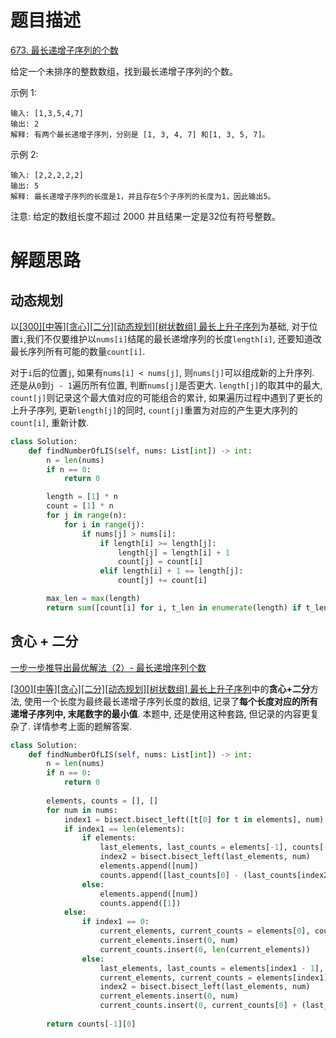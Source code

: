 # 题目描述

[673. 最长递增子序列的个数](https://leetcode-cn.com/problems/number-of-longest-increasing-subsequence/)

给定一个未排序的整数数组，找到最长递增子序列的个数。

示例 1:
```
输入: [1,3,5,4,7]
输出: 2
解释: 有两个最长递增子序列，分别是 [1, 3, 4, 7] 和[1, 3, 5, 7]。
```

示例 2:
```
输入: [2,2,2,2,2]
输出: 5
解释: 最长递增子序列的长度是1，并且存在5个子序列的长度为1，因此输出5。
```

注意: 给定的数组长度不超过 2000 并且结果一定是32位有符号整数。

# 解题思路

## 动态规划

以[[300][中等][贪心][二分][动态规划][树状数组] 最长上升子序列](/Algorithm/数组/300-最长上升子序列.md)为基础, 对于位置`i`,我们不仅要维护以`nums[i]`结尾的最长递增序列的长度`length[i]`, 还要知道改最长序列所有可能的数量`count[i]`.

对于`i`后的位置`j`, 如果有`nums[i] < nums[j]`, 则`nums[j]`可以组成新的上升序列. 还是从`0`到`j - 1`遍历所有位置, 判断`nums[j]`是否更大. `length[j]`的取其中的最大, `count[j]`则记录这个最大值对应的可能组合的累计, 如果遍历过程中遇到了更长的上升子序列, 更新`length[j]`的同时, `count[j]`重置为对应的产生更大序列的`count[i]`, 重新计数.

```python
class Solution:
    def findNumberOfLIS(self, nums: List[int]) -> int:
        n = len(nums)
        if n == 0:
            return 0

        length = [1] * n
        count = [1] * n
        for j in range(n):
            for i in range(j):
                if nums[j] > nums[i]:
                    if length[i] >= length[j]:
                        length[j] = length[i] + 1
                        count[j] = count[i]
                    elif length[i] + 1 == length[j]:
                        count[j] += count[i]

        max_len = max(length)
        return sum([count[i] for i, t_len in enumerate(length) if t_len == max_len])
```

## 贪心 + 二分

[一步一步推导出最优解法（2）- 最长递增序列个数](https://leetcode-cn.com/problems/number-of-longest-increasing-subsequence/solution/yi-bu-yi-bu-tui-dao-chu-zui-you-jie-fa-2-zui-chang/)

[[300][中等][贪心][二分][动态规划][树状数组] 最长上升子序列](/Algorithm/数组/300-最长上升子序列.md)中的**贪心+二分**方法, 使用一个长度为最终最长递增子序列长度的数组, 记录了**每个长度对应的所有递增子序列中, 末尾数字的最小值**. 本题中, 还是使用这种套路, 但记录的内容更复杂了. 详情参考上面的题解答案.

```python
class Solution:
    def findNumberOfLIS(self, nums: List[int]) -> int:
        n = len(nums)
        if n == 0:
            return 0
        
        elements, counts = [], []
        for num in nums:
            index1 = bisect.bisect_left([t[0] for t in elements], num)
            if index1 == len(elements):
                if elements:
                    last_elements, last_counts = elements[-1], counts[-1]
                    index2 = bisect.bisect_left(last_elements, num)
                    elements.append([num])
                    counts.append([last_counts[0] - (last_counts[index2] if index2 < len(last_counts) else 0)])
                else:
                    elements.append([num])
                    counts.append([1])
            else:
                if index1 == 0:
                    current_elements, current_counts = elements[0], counts[0]
                    current_elements.insert(0, num)
                    current_counts.insert(0, len(current_elements))
                else:
                    last_elements, last_counts = elements[index1 - 1], counts[index1 - 1]
                    current_elements, current_counts = elements[index1], counts[index1]
                    index2 = bisect.bisect_left(last_elements, num)
                    current_elements.insert(0, num)
                    current_counts.insert(0, current_counts[0] + (last_counts[0] - (last_counts[index2] if index2 < len(last_counts) else 0)))
        
        return counts[-1][0]
```
